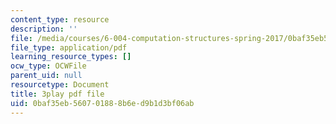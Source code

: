 ```yaml
---
content_type: resource
description: ''
file: /media/courses/6-004-computation-structures-spring-2017/0baf35eb560701888b6ed9b1d3bf06ab_usMPXTDOIn0.pdf
file_type: application/pdf
learning_resource_types: []
ocw_type: OCWFile
parent_uid: null
resourcetype: Document
title: 3play pdf file
uid: 0baf35eb-5607-0188-8b6e-d9b1d3bf06ab
---
```

